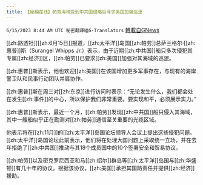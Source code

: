 ```yaml
---
title: 【秘翻在线】帕劳海域受到中共国侵略后寻求美国加强巡逻
---
```

`6/15/2023 8:44 AM UTC 秘密翻譯組G-Translators` [轉載自GNews](https://gnews.org/articles/1385277)

[[zh:路透社]][[zh:6月15日]]报道，[[zh:太平洋]]岛国[[zh:帕劳]]总萨兰格尔·[[zh:惠普]]斯（Surangel Whipps Jr.）表示，由于近期[[zh:中共国]]船只多次侵犯其专属[[zh:经济]]区，[[zh:帕劳]]已要求[[zh:美国]]加强对其海域的巡逻。

[[zh:惠普]]斯表示，他也欢迎[[zh:美国]]在该国增加更多军事存在，与现有的海岸警卫队和民事行动团队并肩协作。

[[zh:惠普]]斯在周三对[[zh:东京]]进行访问时表示：“无论发生什么，我们都会处在发生[[zh:事件]]的中心，所以保护我们非常重要。要实现和平，必须展示实力。”

[[zh:惠普]]斯表示，最近一个月，[[zh:帕劳]]发现[[zh:中共国]]船只侵入其海域，其中一艘船似乎正在勘测对[[zh:帕劳]]通信至关重要的光缆区域。

他表示将在[[zh:11月]]的[[zh:太平洋]]岛国论坛领导人会议上提出这些侵犯问题。[[zh:太平洋]]岛国论坛此前表示，他们将在处理大国问题上采取统一立场，并在去年拒绝了[[zh:中共国]]推动与其18个成员国中的10个签署安全和贸易协议。

[[zh:帕劳]]以及密克罗尼西亚和马[[zh:绍尔]]群岛等[[zh:太平洋]]岛国与[[zh:华盛顿]]有几十年的协议，根据该协议，[[zh:美国]]承担其国防责任并提供[[zh:经济]]援助。
